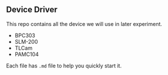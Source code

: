 ## Device Driver
This repo contains all the device we will use in later experiment.
- BPC303
- SLM-200
- TLCam
- PAMC104

Each file has `.md` file to help you quickly start it.